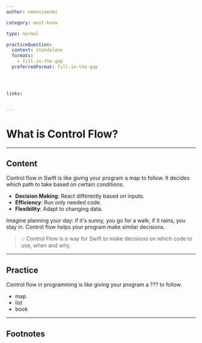 ```yaml
---
author: nemanjaenki

category: must-know

type: normal

practiceQuestion:
  context: standalone
  formats:
    - fill-in-the-gap
  preferredFormat: fill-in-the-gap




links:


---
```


# What is Control Flow?

---
## Content

Control flow in Swift is like giving your program a map to follow. It decides which path to take based on certain conditions.

- **Decision Making**: React differently based on inputs.
- **Efficiency**: Run only needed code.
- **Flexibility**: Adapt to changing data.

Imagine planning your day: if it's sunny, you go for a walk; if it rains, you stay in. Control flow helps your program make similar decisions.

> 💡 Control Flow is a way for Swift to make decisions on which code to use, when and why.

---
## Practice

Control flow in programming is like giving your program a ??? to follow.

- map
- list
- book




---
## Footnotes


